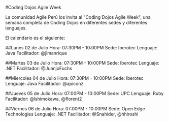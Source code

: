 #Coding Dojos Agile Week

La comunidad Agile Perú los invita al "Coding Dojos Agile Week", una semana completa de Coding Dojos en diferentes sedes y diferentes lenguajes.

El calendario es el siguiente:

##Lunes 02 de Julio
Hora: 07:30PM - 10:00PM
Sede: Iberotec
Lenguaje: Java
Facilitador: @jlmanrique

##Martes 03 de Julio
Hora: 07:30PM - 10:00PM
Sede: Iberotec
Lenguaje: .NET
Facilitador: @JuanjoFuchs

##Miercoles 04 de Julio
Hora: 07:30PM - 10:00PM
Sede: Iberotec
Lenguaje: Java
Facilitador: @apiconz

##Jueves 05 de Julio
Hora: 07:00PM - 10:00PM
Sede: UPC
Lenguaje: Ruby
Facilitador: @lshimokawa, @florent2

##Viernes 06 de Julio
Hora: 07:00PM - 10:00PM
Sede: Open Edge Technologies
Lenguaje: .NET
Facilitador: @Snahider, @hhiroshi